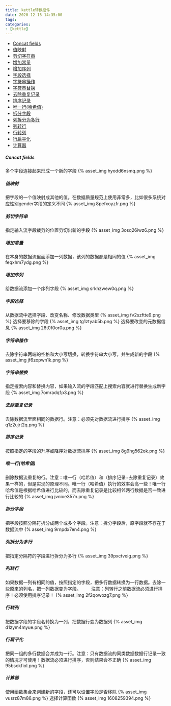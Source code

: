 ```yaml
---
title: kettle转换控件
date: 2020-12-15 14:35:00
tags:
categories:
- [kettle]
---
```


- [Concat fields](#Concat+fields)
- [值映射](#值映射)
- [剪切字符串](#剪切字符串)
- [增加常量](#增加常量)
- [增加序列](#增加序列)
- [字段选择](#字段选择)
- [字符串操作](#字符串操作)
- [字符串替换](#字符串替换)
- [去除重复记录](#去除重复记录)
- [排序记录](#排序记录)
- [唯一行(哈希值)](#唯一行(哈希值))
- [拆分字段](#拆分字段)
- [列拆分为多行](#列拆分为多行)
- [列转行](#列转行)
- [行转列](#行转列)
- [行扁平化](#行扁平化)
- [计算器](#计算器)

##### Concat fields
多个字段连接起来形成一个新的字段
{% asset_img hyodd6nsmq.png %}

##### 值映射
把字段的一个值映射成其他的值。在数据质量规范上使用非常多，比如很多系统对应性别gender字段的定义不同
{% asset_img 8pefxoyzfr.png %}

##### 剪切字符串
指定输入流字段裁剪的位置剪切出新的字段
{% asset_img 3osq26iwz6.png %}

##### 增加常量
在本身的数据流里面添加一列数据，该列的数据都是相同的值
{% asset_img feqxhm7ydg.png %}

##### 增加序列
给数据流添加一个序列字段
{% asset_img srkhzwew0q.png %}

##### 字段选择
从数据流中选择字段、改变名称、修改数据类型
{% asset_img fv2szftte9.png %}
选择要移除的字段
{% asset_img tg1ztyab5b.png %}
选择要改变的元数据信息
{% asset_img 26t0f0or0a.png %}

##### 字符串操作
去除字符串两端的空格和大小写切换，转换字符串大小写，并生成新的字段
{% asset_img jf6zopwn1k.png %}

##### 字符串替换
指定搜索内容和替换内容，如果输入流的字段匹配上搜索内容就进行替换生成新字段
{% asset_img 7omradq1p3.png %}

##### 去除重复记录
去除数据流里面相同的数据行。注意：必须先对数据流进行排序
{% asset_img q1z2ujrt2q.png %}

##### 排序记录
按照指定的字段的升序或降序对数据流排序
{% asset_img 8g9hg562ok.png %}

##### 唯一行(哈希值)
删除数据流重复的行。注意：唯一行（哈希值）和（排序记录+去除重复记录）效果一样的，但是实现的原理不同。唯一行（哈希值）执行的效率会高一些！唯一行哈希值是根据哈希值进行比较的，而去除重复记录是比较相邻两行数据是否一致进行比较的
{% asset_img jvnioe357n.png %}

##### 拆分字段
把字段按照分隔符拆分成两个或多个字段。注意：拆分字段后，原字段就不存在于数据流中
{% asset_img 9rnpdx7en4.png %}

##### 列拆分为多行
把指定分隔符的字段进行拆分为多行
{% asset_img 39pxctveig.png %}

##### 列转行
如果数据一列有相同的值，按照指定的字段，把多行数据转换为一行数据。去除一些原来的列名，把一列数据变为字段。
　　注意：列转行之前数据流必须进行排序！必须使用排序记录！
{% asset_img 2f2qowozg7.png %}

##### 行转列
把数据字段的字段名转换为一列，把数据行变为数据列
{% asset_img d1zym4myue.png %}

##### 行扁平化
把同一组的多行数据合并成为一行。注意：只有数据流的同类数据数据行记录一致的情况才可使用！数据流必须进行排序，否则结果会不正确
{% asset_img 95bsokfiol.png %}

##### 计算器
使用函数集合来创建新的字段，还可以设置字段是否移除
{% asset_img vusrz87m86.png %}
选择计算函数
{% asset_img 1608259394.png %}

